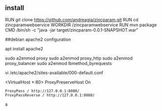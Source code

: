 ## install
RUN git clone https://github.com/andreagia/zincparam.git
RUN cd zincparamwebservice
WORKDIR /zincparamwebservice
RUN mvn package
CMD /bin/sh -c "java -jar target/zincparam-0.0.1-SNAPSHOT.war"

##debian apache2 configuration

apt install apache2

sudo a2enmod proxy
sudo a2enmod proxy_http
sudo a2enmod proxy_balancer
sudo a2enmod lbmethod_byrequests


vi /etc/apache2/sites-available/000-default.conf


<VirtualHost *:80>
    ProxyPreserveHost On

    ProxyPass / http://127.0.0.1:8080/
    ProxyPassReverse / http://127.0.0.1:8080/
</VirtualHost>
a